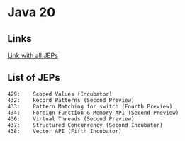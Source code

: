 # Java 20

## Links

[Link with all JEPs](https://openjdk.org/projects/jdk/20/)  

## List of JEPs

```
429:	Scoped Values (Incubator)
432:	Record Patterns (Second Preview)
433:	Pattern Matching for switch (Fourth Preview)
434:	Foreign Function & Memory API (Second Preview)
436:	Virtual Threads (Second Preview)
437:	Structured Concurrency (Second Incubator)
438:	Vector API (Fifth Incubator)
```
